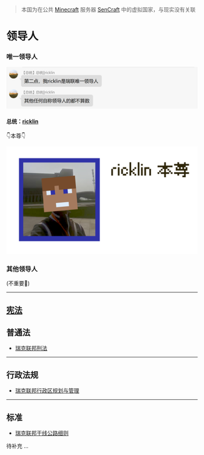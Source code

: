 > 本国为在公共 [Minecraft](https://www.minecraft.net) 服务器 [SenCraft]((https://www.sencraft.top)) 中的虚拟国家，与现实没有关联

# 领导人

### 唯一领导人

![唯！一！](https://raw.githubusercontent.com/Lala-0x3f/RUR-info/main/README.assets/o-n-l-y.png "唯！一！")

#### 总统：[ricklin](https://space.bilibili.com/1322178479)

👇本尊👇

![本尊](https://github.com/Lala-0x3f/RUR-info/blob/main/README.assets/%E4%B9%90.png?raw=true)

### 其他领导人

(不重要🐷)

---

## [宪法](./瑞克联邦宪法.md)

## 普通法

- [瑞克联邦刑法](./瑞克联邦刑法.md)

---

## 行政法规

- [瑞克联邦行政区规划与管理](./瑞克联邦行政区规划与管理.md)

---

## 标准

- [瑞克联邦干线公路细则](./瑞克联邦干线公路细则.md)  

待补充 ...
